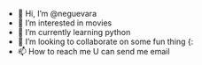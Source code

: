 - 👋 Hi, I’m @neguevara
- 👀 I’m interested in movies   
- 🌱 I’m currently learning python
- 💞️ I’m looking to collaborate on some fun thing {:
- 📫 How to reach me U can send me email

<!---
neguevara/neguevara is a ✨ special ✨ repository because its `README.md` (this file) appears on your GitHub profile.
You can click the Preview link to take a look at your changes.
--->
